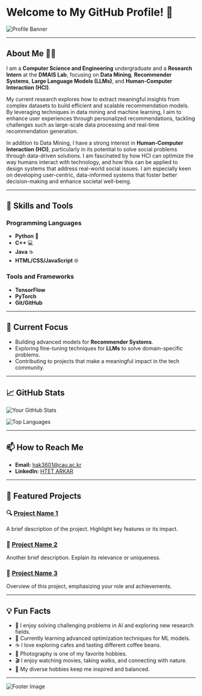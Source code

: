 # Welcome to My GitHub Profile! 👋

![Profile Banner](https://via.placeholder.com/1200x300.png?text=Welcome+to+My+GitHub+Profile) <!-- Replace with your banner image link -->

---

## About Me 👨‍💻

I am a **Computer Science and Engineering** undergraduate and a **Research Intern** at the **DMAIS Lab**, focusing on **Data Mining**, **Recommender Systems**, **Large Language Models (LLMs)**, and **Human-Computer Interaction (HCI)**. 

My current research explores how to extract meaningful insights from complex datasets to build efficient and scalable recommendation models. By leveraging techniques in data mining and machine learning, I aim to enhance user experiences through personalized recommendations, tackling challenges such as large-scale data processing and real-time recommendation generation.

In addition to Data Mining, I have a strong interest in **Human-Computer Interaction (HCI)**, particularly in its potential to solve social problems through data-driven solutions. I am fascinated by how HCI can optimize the way humans interact with technology, and how this can be applied to design systems that address real-world social issues. I am especially keen on developing user-centric, data-informed systems that foster better decision-making and enhance societal well-being.

---

## 🔧 Skills and Tools

### Programming Languages
- **Python** 🐍
- **C++** 💻
- **Java** ☕
- **HTML/CSS/JavaScript** 🌐

### Tools and Frameworks
- **TensorFlow**
- **PyTorch**
- **Git/GitHub**

---

## 🌟 Current Focus

- Building advanced models for **Recommender Systems**.
- Exploring fine-tuning techniques for **LLMs** to solve domain-specific problems.
- Contributing to projects that make a meaningful impact in the tech community.

---

## 📈 GitHub Stats

![Your GitHub Stats](https://github-readme-stats.vercel.app/api?username=YourUsername&show_icons=true&theme=radical) <!-- Replace `YourUsername` with your GitHub username -->

![Top Languages](https://github-readme-stats.vercel.app/api/top-langs/?username=YourUsername&layout=compact&theme=radical) <!-- Replace `YourUsername` with your GitHub username -->

---

## 📫 How to Reach Me

- **Email:** [hak3601@cau.ac.kr](mailto:hak3601@cau.ac.kr) <!-- Replace with your email -->
- **LinkedIn:** [HTET ARKAR](https://linkedin.com/in/h-arkar) <!-- Replace with your LinkedIn profile link -->

---

## 📂 Featured Projects

### 🔍 [Project Name 1](https://github.com/YourUsername/ProjectName1)
A brief description of the project. Highlight key features or its impact.

### 🤖 [Project Name 2](https://github.com/YourUsername/ProjectName2)
Another brief description. Explain its relevance or uniqueness.

### 🧠 [Project Name 3](https://github.com/YourUsername/ProjectName3)
Overview of this project, emphasizing your role and achievements.

---

## 💡 Fun Facts

- 🚀 I enjoy solving challenging problems in AI and exploring new research fields.
- 🌱 Currently learning advanced optimization techniques for ML models.
- ☕ I love exploring cafes and tasting different coffee beans.
- 📸 Photography is one of my favorite hobbies.
- 🎬 I enjoy watching movies, taking walks, and connecting with nature.
- 🌟 My diverse hobbies keep me inspired and balanced.

---

![Footer Image](https://via.placeholder.com/1200x100.png?text=Thank+You+for+Visiting+My+Profile) <!-- Replace with your footer image link -->
